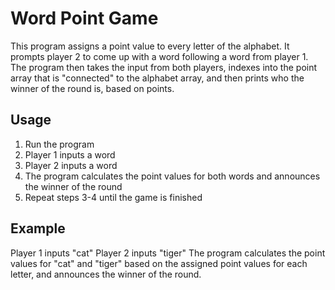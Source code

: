 # Word Point Game

This program assigns a point value to every letter of the alphabet. It prompts player 2 to come up with a word following a word from player 1. The program then takes the input from both players, indexes into the point array that is "connected" to the alphabet array, and then prints who the winner of the round is, based on points.

## Usage

1. Run the program
2. Player 1 inputs a word
3. Player 2 inputs a word
4. The program calculates the point values for both words and announces the winner of the round
5. Repeat steps 3-4 until the game is finished

## Example

Player 1 inputs "cat"
Player 2 inputs "tiger"
The program calculates the point values for "cat" and "tiger" based on the assigned point values for each letter, and announces the winner of the round.
